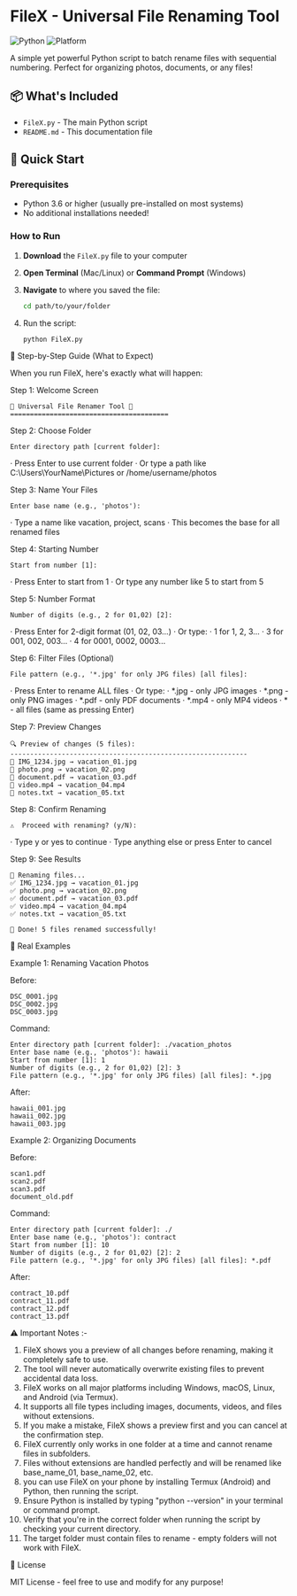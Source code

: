 # FileX - Universal File Renaming Tool

![Python](https://img.shields.io/badge/Python-3.6%2B-blue.svg)
![Platform](https://img.shields.io/badge/Platform-Windows%20%7C%20macOS%20%7C%20Linux%20%7C%20Termux-lightgrey.svg)

A simple yet powerful Python script to batch rename files with sequential numbering. Perfect for organizing photos, documents, or any files!

## 📦 What's Included

- `FileX.py` - The main Python script
- `README.md` - This documentation file

## 🚀 Quick Start

### Prerequisites
- Python 3.6 or higher (usually pre-installed on most systems)
- No additional installations needed!

### How to Run

1. **Download** the `FileX.py` file to your computer
2. **Open Terminal** (Mac/Linux) or **Command Prompt** (Windows)
3. **Navigate** to where you saved the file:
   ```bash
   cd path/to/your/folder
   ```

1. Run the script:
   ```bash
   python FileX.py
   ```

🎯 Step-by-Step Guide (What to Expect)

When you run FileX, here's exactly what will happen:

Step 1: Welcome Screen

```
📁 Universal File Renamer Tool 📁
========================================
```

Step 2: Choose Folder

```
Enter directory path [current folder]: 
```

· Press Enter to use current folder
· Or type a path like        C:\Users\YourName\Pictures or 
/home/username/photos

Step 3: Name Your Files

```
Enter base name (e.g., 'photos'): 
```

· Type a name like vacation, project, scans
· This becomes the base for all renamed files

Step 4: Starting Number

```
Start from number [1]: 
```

· Press Enter to start from 1
· Or type any number like 5 to start from 5

Step 5: Number Format

```
Number of digits (e.g., 2 for 01,02) [2]: 
```

· Press Enter for 2-digit format (01, 02, 03...)
· Or type:
  · 1 for 1, 2, 3...
  · 3 for 001, 002, 003...
  · 4 for 0001, 0002, 0003...

Step 6: Filter Files (Optional)

```
File pattern (e.g., '*.jpg' for only JPG files) [all files]: 
```

· Press Enter to rename ALL files
· Or type:
  · *.jpg - only JPG images
  · *.png - only PNG images
  · *.pdf - only PDF documents
  · *.mp4 - only MP4 videos
  · * - all files (same as pressing Enter)

Step 7: Preview Changes

```
🔍 Preview of changes (5 files):
------------------------------------------------------------
📄 IMG_1234.jpg → vacation_01.jpg
📄 photo.png → vacation_02.png
📄 document.pdf → vacation_03.pdf
📄 video.mp4 → vacation_04.mp4
📄 notes.txt → vacation_05.txt
```

Step 8: Confirm Renaming

```
⚠️  Proceed with renaming? (y/N): 
```

· Type y or yes to continue
· Type anything else or press Enter to cancel

Step 9: See Results

```
🔄 Renaming files...
✅ IMG_1234.jpg → vacation_01.jpg
✅ photo.png → vacation_02.png
✅ document.pdf → vacation_03.pdf
✅ video.mp4 → vacation_04.mp4
✅ notes.txt → vacation_05.txt

🎉 Done! 5 files renamed successfully!
```

📝 Real Examples

Example 1: Renaming Vacation Photos

Before:

```
DSC_0001.jpg
DSC_0002.jpg
DSC_0003.jpg
```

Command:

```
Enter directory path [current folder]: ./vacation_photos
Enter base name (e.g., 'photos'): hawaii
Start from number [1]: 1
Number of digits (e.g., 2 for 01,02) [2]: 3
File pattern (e.g., '*.jpg' for only JPG files) [all files]: *.jpg
```

After:

```
hawaii_001.jpg
hawaii_002.jpg
hawaii_003.jpg
```

Example 2: Organizing Documents

Before:

```
scan1.pdf
scan2.pdf
scan3.pdf
document_old.pdf
```

Command:

```
Enter directory path [current folder]: ./
Enter base name (e.g., 'photos'): contract
Start from number [1]: 10
Number of digits (e.g., 2 for 01,02) [2]: 2
File pattern (e.g., '*.jpg' for only JPG files) [all files]: *.pdf
```

After:

```
contract_10.pdf
contract_11.pdf
contract_12.pdf
contract_13.pdf
```

⚠️ Important Notes :-

1. FileX shows you a preview of all changes before renaming, making it completely safe to use.
2. The tool will never automatically overwrite existing files to prevent accidental data loss.
3. FileX works on all major platforms including Windows, macOS, Linux, and Android (via Termux).
4. It supports all file types including images, documents, videos, and files without extensions.
5. If you make a mistake, FileX shows a preview first and you can cancel at the confirmation step.
6. FileX currently only works in one folder at a time and cannot rename files in subfolders.
7. Files without extensions are handled perfectly and will be renamed like base_name_01, base_name_02, etc.
8. you can use FileX on your phone by installing Termux (Android) and Python, then running the script.
9. Ensure Python is installed by typing "python --version" in your terminal or command prompt.
10. Verify that you're in the correct folder when running the script by checking your current directory.
11. The target folder must contain files to rename - empty folders will not work with FileX.

📜 License

MIT License - feel free to use and modify for any purpose!
